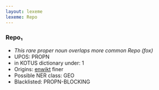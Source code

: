```yaml
---
layout: lexeme
lexeme: Repo
---
```


###  Repo₁

* _This rare proper noun overlaps more common *Repo* (fox)_
* UPOS:  PROPN
* in KOTUS dictionary under:  1
* Origins: [enwikt](https://en.wiktionary.org/wiki/Repo) finer 
* Possible NER class:  GEO
* Blacklisted:  PROPN-BLOCKING

